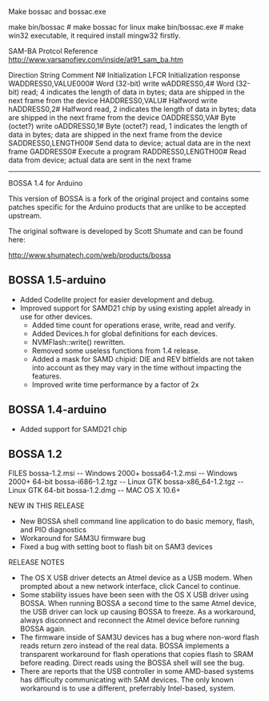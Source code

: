 Make bossac and bossac.exe

make bin/bossac # make bossac for linux
make bin/bossac.exe # make win32 executable, it required install mingw32 firstly.

SAM-BA Protcol Reference 
http://www.varsanofiev.com/inside/at91_sam_ba.htm

Direction	String	Comment
N#	Initialization
LFCR	Initialization response
WADDRESS0,VALUE000#	Word (32-bit) write
wADDRESS0,4#	Word (32-bit) read; 4 indicates the length of data in bytes; data are shipped in the next frame from the device
HADDRESS0,VALU#	Halfword write
hADDRESS0,2#	Halfword read, 2 indicates the length of data in bytes; data are shipped in the next frame from the device
OADDRESS0,VA#	Byte (octet?) write
oADDRESS0,1#	Byte (octet?) read, 1 indicates the length of data in bytes; data are shipped in the next frame from the device
SADDRESS0,LENGTH00#	Send data to device; actual data are in the next frame
GADDRESS0#	Execute a program
RADDRESS0,LENGTH00#	Read data from device; actual data are sent in the next frame


----------------
BOSSA 1.4 for Arduino

This version of BOSSA is a fork of the original project and contains some
patches specific for the Arduino products that are unlike to be accepted
upstream.

The original software is developed by Scott Shumate and can be found here:

http://www.shumatech.com/web/products/bossa

BOSSA 1.5-arduino
-----------------

* Added Codelite project for easier development and debug.
* Improved support for SAMD21 chip by using existing applet already in use for other devices.
  * Added time count for operations erase, write, read and verify.
  * Added Devices.h for global definitions for each devices.
  * NVMFlash::write() rewritten.
  * Removed some useless functions from 1.4 release.
  * Added a mask for SAMD chipid: DIE and REV bitfields are not taken into account as they may vary in the time without impacting the features.
  * Improved write time performance by a factor of 2x


BOSSA 1.4-arduino
-----------------

* Added support for SAMD21 chip


BOSSA 1.2
---------

FILES
bossa-1.2.msi -- Windows 2000+
bossa64-1.2.msi -- Windows 2000+ 64-bit
bossa-i686-1.2.tgz -- Linux GTK
bossa-x86_64-1.2.tgz -- Linux GTK 64-bit
bossa-1.2.dmg -- MAC OS X 10.6+

NEW IN THIS RELEASE
* New BOSSA shell command line application to do basic memory, flash, and PIO diagnostics
* Workaround for SAM3U firmware bug
* Fixed a bug with setting boot to flash bit on SAM3 devices

RELEASE NOTES
* The OS X USB driver detects an Atmel device as a USB modem.  When prompted about a new network interface, click Cancel to continue.
* Some stability issues have been seen with the OS X USB driver using BOSSA.  When running BOSSA a second time to the same Atmel device, the USB driver can lock up causing BOSSA to freeze.  As a workaround, always disconnect and reconnect the Atmel device before running BOSSA again.
* The firmware inside of SAM3U devices has a bug where non-word flash reads return zero instead of the real data.  BOSSA implements a transparent workaround for flash operations that copies flash to SRAM before reading.  Direct reads using the BOSSA shell will see the bug.
* There are reports that the USB controller in some AMD-based systems has difficulty communicating with SAM devices.  The only known workaround is to use a different, preferrably Intel-based, system.
